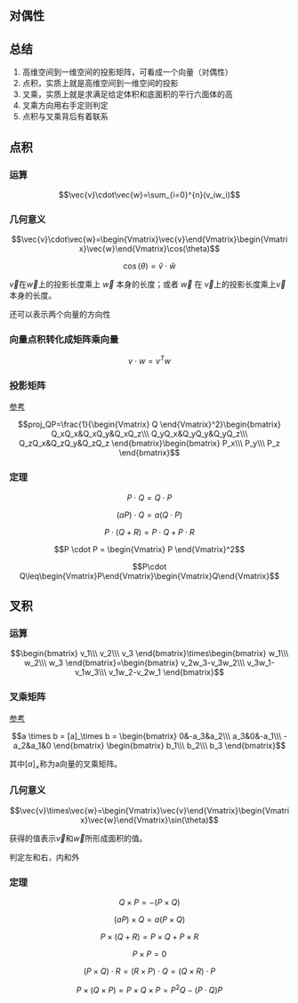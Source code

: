 ## 对偶性

## 总结

1. 高维空间到一维空间的投影矩阵，可看成一个向量（对偶性）
2. 点积，实质上就是高维空间到一维空间的投影
3. 叉乘，实质上就是求满足给定体积和底面积的平行六面体的高
4. 叉乘方向用右手定则判定
5. 点积与叉乘背后有着联系

## 点积

### 运算

$$\vec{v}\cdot\vec{w}=\sum_{i=0}^{n}(v_iw_i)$$

### 几何意义

$$\vec{v}\cdot\vec{w}=\begin{Vmatrix}\vec{v}\end{Vmatrix}\begin{Vmatrix}\vec{w}\end{Vmatrix}\cos(\theta)$$

$$\cos(\theta) = \hat{v} \cdot \hat{w}$$

$\vec{v}$在$\vec{w}$上的投影长度乘上 $\vec{w}$ 本身的长度；或者 $\vec{w}$ 在 $\vec{v}$上的投影长度乘上$\vec{v}$本身的长度。

还可以表示两个向量的方向性

### 向量点积转化成矩阵乘向量

$$v \cdot w = v^Tw$$

### 投影矩阵

[参考](https://www.cnblogs.com/bigmonkey/p/9897047.html)

$$proj_QP=\frac{1}{\begin{Vmatrix} Q \end{Vmatrix}^2}\begin{bmatrix} Q_xQ_x&Q_xQ_y&Q_xQ_z\\\ Q_yQ_x&Q_yQ_y&Q_yQ_z\\\ Q_zQ_x&Q_zQ_y&Q_zQ_z \end{bmatrix}\begin{bmatrix} P_x\\\ P_y\\\ P_z \end{bmatrix}$$

### 定理

$$P \cdot Q = Q \cdot P$$

$$(a P) \cdot Q = a (Q \cdot P)$$

$$P \cdot (Q + R) = P \cdot Q + P \cdot R$$

$$P \cdot P = \begin{Vmatrix} P \end{Vmatrix}^2$$

$$P\cdot Q\leq\begin{Vmatrix}P\end{Vmatrix}\begin{Vmatrix}Q\end{Vmatrix}$$

## 叉积

### 运算

$$\begin{bmatrix} v_1\\\ v_2\\\ v_3 \end{bmatrix}\times\begin{bmatrix} w_1\\\ w_2\\\ w_3 \end{bmatrix}=\begin{bmatrix} v_2w_3-v_3w_2\\\ v_3w_1-v_1w_3\\\ v_1w_2-v_2w_1 \end{bmatrix}$$

### 叉乘矩阵

[参考](https://www.cnblogs.com/monoSLAM/p/5349497.html)

$$a \times b = [a]_\times b = \begin{bmatrix} 0&-a_3&a_2\\\ a_3&0&-a_1\\\ -a_2&a_1&0 \end{bmatrix} \begin{bmatrix} b_1\\\ b_2\\\ b_3 \end{bmatrix}$$

其中$[a]_\times$称为a向量的叉乘矩阵。

### 几何意义

$$\vec{v}\times\vec{w}=\begin{Vmatrix}\vec{v}\end{Vmatrix}\begin{Vmatrix}\vec{w}\end{Vmatrix}\sin(\theta)$$

获得的值表示$\vec{v}$和$\vec{w}$所形成面积的值。

判定左和右，内和外

### 定理

$$Q \times P = - (P \times Q)$$

$$(a P) \times Q = a (P \times Q)$$

$$P \times (Q + R) = P \times Q + P \times R$$

$$P \times P = 0$$

$$(P \times Q) \cdot R = (R \times P) \cdot Q = (Q \times R) \cdot P$$

$$P \times (Q \times P) = P \times Q \times P = P^2Q - (P \cdot Q)P$$



